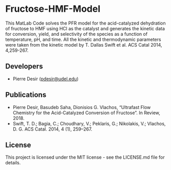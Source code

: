 # Fructose-HMF-Model
This MatLab Code solves the PFR model for the acid-catalyzed dehydration of
fructose to HMF using HCl as the catalyst and generates the kinetic data for 
conversion, yield, and selectivity of the species as a function of temperature, 
pH, and time. All the kinetic and thermodynamic parameters were taken from the 
kinetic model by T. Dallas Swift et al. ACS Catal 2014, 4,259-267.

## Developers
- Pierre Desir (pdesir@udel.edu)

## Publications
- Pierre Desir, Basudeb Saha, Dionisios G. Vlachos, “Ultrafast Flow Chemistry 
  for the Acid-Catalyzed Conversion of Fructose”. In Review, 2018.
- Swift, T. D.; Bagia, C.; Choudhary, V.; Peklaris, G.; Nikolakis, V.; Vlachos, D. G. ACS Catal. 2014, 4 (1), 259–267.

## License
This project is licensed under the MIT license - see the LICENSE.md file for 
details.
